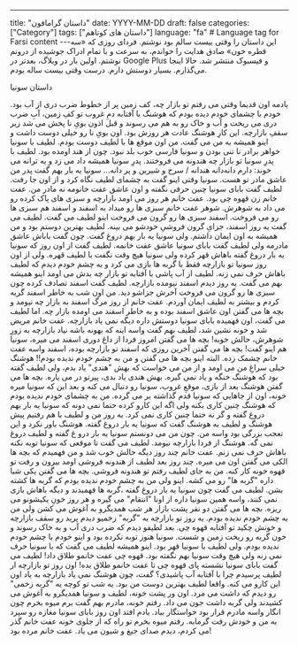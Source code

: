 
---
title: "داستان گرامافون"
date: YYYY-MM-DD
draft: false
categories: ["Category"]
tags: ["داستان های کوتاهم"]
language: "fa"  # Language tag for Farsi content
---این داستان را وقتی بیست سالم بود نوشتم. فردای روزی که «سه قطره خون» صادق هدایت را خواندم، به سرعت و با تمام ادراک جوشیده از درونم نوشتم. اولین بار در وبلاگ، بعدتر در Google Plus و فیسبوک 
منتشر شد. حالا اینجا می‌گذارم. بسیار دوستش دارم. درست وقتی بیست ساله بودم.

داستان سونیا

یادمه اون قدیما وقتی می رفتم تو بازار چه، کف زمین پر از خطوط ضرب دری از آب بود. خودم با چشمای خودم دیده بودم که هوشنگ با آفتابه دمِ غروب تو کفِ زمین، آبِ ضرب دری می ریخت و آب و خاک رو به هم می رسوند و قبل اذون بویِ نا پخش می شد زیر سقفِ بازارچه.
این کارِ هوشنگ عادت هر روزش بود. اون بویِ نا رو خیلی دوست داشت و اینو همیشه به من می گفت.
من اون موقع ها با لطیف دوست بودم.
لطیف با سونیا خواهر برادر نا تنی بودن و سونیا فارسی خوب بلد نبود. چون از هند اومده بود.
لطیف با پدرِ سونیا تو بازار چه هندونه می فروختند. پدرِ سونیا همیشه داد می زد و یه ترانه می خوند:
دارم دانه‌دانه هندانه / سرخ و شیرین و پر دانه...
سونیا یه بار بهم گفت پدر من عاشق مادر تو هست. سونیا وقتی اینو گفت به چشمای لطیف نگاه کرد و از اون جا رفت.
لطیف گفت بابای سونیا چنین حرفی نگفته و اون عاشق عفت خانومه نه مادر من. عفت خانم زن قهوه چی بود.
عفت خانم هر روز می اومد بازارچه و سبزی های پاک کرده رو می داد به شوهرش.
شوهر عفت خانم سبزی ها رو میداد به اسفند و اسفند هم سبزی ها رو می فروخت.
اسفند سبزی ها رو گرون می فروخت اینو لطیف می گفت. لطیف می گفت یه روز اسفند، جزایِ گرون فروشیِ خودشو می بینه. لطیف بهترین دوستم بود و من همیشه به اون ایمان داشتم.
ولی سونیا یه بار بهم دروغ گفت. چون گفت باباش عاشق مادرمه ولی لطیف گفت بابای سونیا عاشق عفت خانمه.
لطیف گفت از اون روز که سونیا یه بار دروغ گفته باهاش قهر کرده ولی سونیا هیچ وقت نگفت با لطیف قهره. ولی از اون روز سونیا تو بازارچه فقط با گربه ها بازی می کرد و به چشم خودم دیدم که  لطیف باهاش حرف نمی زنه.
لطیف از آب پاشی با آفتابه تو بازار چه بدش می اومد اینو همیشه بهم می گفت.
یه روز دیدم اسفند نیومده بازارچه. لطیف گفت اسفند تصادف کرده چون سبزی ها رو گرون می فروخت آخرش جزاشو دید.
من اون شب به خاطر اسفند گریه کردم و بیشتر به لطیف ایمان آوردم.
عفت خانم از روز مرگ اسفند به  بازار چه نیومد و بچه ها می گفتن اون عاشق اسفند بوده و به خاطر اسفند می اومده بازار چه.
اما لطیف می گفت، اون فهمیده بابای سونیا دوستش داره دیگه نمی یاد بازارچه.
عفت خانم مریض شد و خونه نشین شد، لطیف بهم گفت واسه اینه که بهونه باشه نیاد بازارچه به زورِ شوهرش، حالش خوبه!
بچه ها می گفتن امروز فردا از داغ دوری اسفند می میره، سونیا هم اینو گفت!
بچه ها می گفتن آخرین روزی که اسفند تو بازارچه بوده، اسفند واسه عفت خانم چشمک زده.  البته اینو بچه ها می گفتن و من به چشم خودم ندیده بودم!!
هوشنگ خیلی سراغِ من می اومد و از من می خواست که بهش "هندی" یاد بدم، ولی لطیف گفته بود که هوشنگ خنگه  و یاد نمی گیره. بهش هندی یاد بدی، پیرتو در می یاره.
بچه ها می گفتن هوشنگ بعد از بازی، موقعِ غروب، سونیا رو دنبال می کنه و بعد این که سونیا میره خونه، اون از جاهایی که سونیا قدم گذاشته بر می گرده.
من به چشمای خودم ندیده بودم که هوشنگ چنین کاری بکنه ولی اگه این کارو کرده حتما نمی دونه که سونیا یه بار بهم دروغ گفته و گر نه حتما چنین کاری نمی کرد.
یه روز من و لطیف با هم رفتیم پیش هوشنگ و لطیف به هوشنگ گفت که سونیا یه بار دروغ گفته.
هوشنگ باور نکرد و این تعجب بزرگی بود واسه من. چون من می دونستم سونیا یه بار درو غ گفته و لطیف دروغ نمی گه.
هوشنگ از فردا بازارچه نیومد.
لطیف می گفت تا موقعی که سونیا توبه نکنه باهاش حرف نمی زنم.
عفت خانم چند روز دیگه حالش خوب شد و من فهمیدم که بچه ها الکی می گفتن اون می میره.
چند روز بعد لطیف از هندونه فروشی اومد بیرون و رفت تو قهوه خونه کار کنه. من به جای لطیف رفتم تو هندونه فروشی.
بچه ها می گفتن یکی شبا داره "گربه ها" رو می کشه. اینو ولی من به چشم خودم ندیده بودم که گربه ها کشته بشن.
لطیف می گفت چون سونیا یه بار دروغ گفته ،گربه ها فهمیدند و دیگه باهاش بازی نمی کنند، واسه همین سونیا داره از اونا "انتقام" می گیره و هر روز خونِ یکیشونو می ریزه.
بچه ها می گفتن دو  نفر پشت بازار هر شب همدیگرو به آغوش می کشن ولی من به چشم خودم ندیده بودم.
یه روز تو بازارچه یه "گربه" زخمیو دیدم پرید رو سقف بازارچه و خونش چکید تو آفتابه قهوه چی. بعد لطیفو دیدم که ضرب دری آب و به خاک رسوند و خون گربه رو  ریخت زمین و شست.
سونیا هنوز توبه نکرده بود و اینو خودم با چشم خودم ندیده بودم. ولی  لطیف با سونیا قهر بود. اینو همیشه لطیف می گفت که با سونیا حرف نمی زنه ولی هیچ وقت سونیا بهم نگفته بود.
قهوه چی عفت خانمو طلاق داد! لطیف می گفت بابای سونیا نشسته پای قهوه چی تا عفت خانمو طلاق بده!
اون روز تو بازارچه ار لطیف پرسیدم چرا با آفتابه آب پاشیدی؟ گفت، چون هوشنگ نمی یاد بازارچه به یاد اون این کارو می کنه. واقعا لطیف بهترین دوست من بود.
یه شب تو کوچه یه "گربه زخمی" رو دیدم  که داشت می مرد. اون ور پشت خونه، لطیف و سونیا همدیگرو  به آغوش می کشیدند ولی گربه داشت جون می داد.
رفتم خونه، مادرم بهم گفت برم میوه بخرم چون انگار واسه مادرم قرار بود خواستگار بیاد. یادم افتد اون روز بابای سونیا مغازه رو سپرد به من و خودش رفت گرمابه.
رفتم میوه بخرم تو راه که از جلوی خونه عفت خانم گذر می کردم، دیدم صدای جیغ و شیون می یاد. عفت خانم مرده بود!